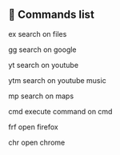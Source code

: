 ## 📝 Commands list

ex				search on files

gg				search on google

yt				search on youtube

ytm				search on youtube music

mp				search on maps

cmd				execute command on cmd

frf				open firefox

chr				open chrome
